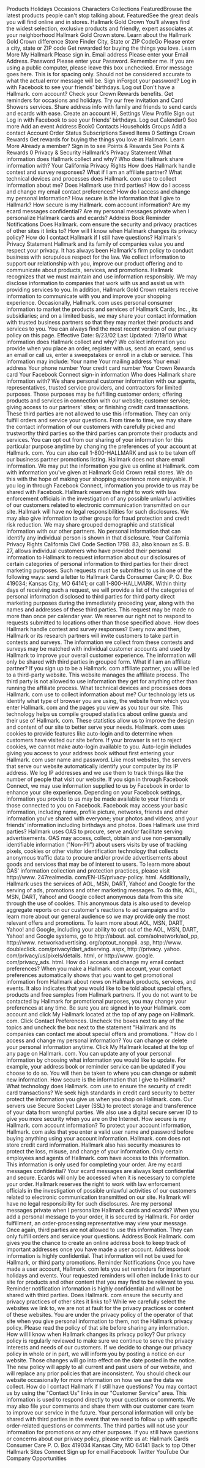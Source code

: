 Products Holidays Occasions Characters Collections FeaturedBrowse the latest products people can't stop talking about. FeaturedSee the great deals you will find online and in stores. Hallmark Gold Crown You'll always find the widest selection, exclusive products and friendly, expert associates at your neighborhood Hallmark Gold Crown store. Learn about the Hallmark Gold Crown difference Store Finder City, State or ZIP CodeGo Please enter a city, state or ZIP code Get rewarded for buying the things you love. Learn More My Hallmark Please sign in. Email address Please enter your Email Address. Password Please enter your Password. Remember me. If you are using a public computer, please leave this box unchecked. Error message goes here. This is for spacing only. Should not be considered accurate to what the actual error message will be. Sign inForgot your password? Log in with Facebook to see your friends' birthdays. Log out Don't have a Hallmark. com account? Check your Crown Rewards benefits. Get reminders for occasions and holidays. Try our free invitation and Card Showers services. Share address info with family and friends to send cards and ecards with ease. Create an account Hi, Settings View Profile Sign out Log in with Facebook to see your friends' birthdays. Log out Calendar0 See more Add an event Address Book0 Contacts Households Groups Add a contact Account Order Status Subscriptions Saved Items 0 Settings Crown Rewards Get rewards for buying the things you love at Hallmark. Learn More Already a member? Sign in to see Points & Rewards See Points & Rewards 0 Privacy & Security Hallmark's Privacy Statement What information does Hallmark collect and why? Who does Hallmark share information with? Your California Privacy Rights How does Hallmark handle contest and survey responses? What if I am an affiliate partner? What technical devices and processes does Hallmark. com use to collect information about me? Does Hallmark use third parties? How do I access and change my email contact preferences? How do I access and change my personal information? How secure is the information that I give to Hallmark? How secure is my Hallmark. com account information? Are my ecard messages confidential? Are my personal messages private when I personalize Hallmark cards and ecards? Address Book Reminder Notifications Does Hallmark. com ensure the security and privacy practices of other sites it links to? How will I know when Hallmark changes its privacy policy? How do I contact Hallmark if I still have questions? Hallmark's Privacy Statement Hallmark and its family of companies value you and respect your privacy. It has always been Hallmark's firm policy to conduct business with scrupulous respect for the law. We collect information to support our relationship with you, improve our product offering and to communicate about products, services, and promotions. Hallmark recognizes that we must maintain and use information responsibly. We may disclose information to companies that work with us and assist us with providing services to you. In addition, Hallmark Gold Crown retailers receive information to communicate with you and improve your shopping experience. Occasionally, Hallmark. com uses personal consumer information to market the products and services of Hallmark Cards, Inc. , its subsidiaries; and on a limited basis, we may share your contact information with trusted business partners so that they may market their products and services to you. You can always find the most recent version of our privacy policy on this page. Effective Date: 9/23/02 Last Updated: 7/19/10 What information does Hallmark collect and why? We collect information you provide when you place an order, register with us, send an ecard, send us an email or call us, enter a sweepstakes or enroll in a club or service. This information may include: Your name Your mailing address Your email address Your phone number Your credit card number Your Crown Rewards card Your Facebook Connect sign-in information Who does Hallmark share information with? We share personal customer information with our agents, representatives, trusted service providers, and contractors for limited purposes. Those purposes may be fulfilling customer orders; offering products and services in connection with our website; customer service; giving access to our partners' sites; or finishing credit card transactions. These third parties are not allowed to use this information. They can only fulfill orders and service your questions. From time to time, we may share the contact information of our customers with carefully picked and trustworthy third parties so the third parties can promote their products and services. You can opt out from our sharing of your information for this particular purpose anytime by changing the preferences of your account at Hallmark. com. You can also call 1-800-HALLMARK and ask to be taken off our business partner promotions listing. Hallmark does not share email information. We may put the information you give us online at Hallmark. com with information you've given at Hallmark Gold Crown retail stores. We do this with the hope of making your shopping experience more enjoyable. If you log in through Facebook Connect, information you provide to us may be shared with Facebook. Hallmark reserves the right to work with law enforcement officials in the investigation of any possible unlawful activities of our customers related to electronic communication transmitted on our site. Hallmark will have no legal responsibilities for such disclosures. We may also give information to other groups for fraud protection and credit risk reduction. We may share grouped demographic and statistical information with our other partners. No personal information that can identify any individual person is shown in that disclosure. Your California Privacy Rights California Civil Code Section 1798. 83, also known as S. B. 27, allows individual customers who have provided their personal information to Hallmark to request information about our disclosures of certain categories of personal information to third parties for their direct marketing purposes. Such requests must be submitted to us in one of the following ways: send a letter to Hallmark Cards Consumer Care; P. O. Box 419034; Kansas City, MO 64141; or call 1-800-HALLMARK. Within thirty days of receiving such a request, we will provide a list of the categories of personal information disclosed to third parties for third party direct marketing purposes during the immediately preceding year, along with the names and addresses of these third parties. This request may be made no more than once per calendar year. We reserve our right not to respond to requests submitted to locations other than those specified above. How does Hallmark handle contest and survey responses? Every now and then, Hallmark or its research partners will invite customers to take part in contests and surveys. The information we collect from these contests and surveys may be matched with individual customer accounts and used by Hallmark to improve your overall customer experience. The information will only be shared with third parties in grouped form. What if I am an affiliate partner? If you sign up to be a Hallmark. com affiliate partner, you will be led to a third-party website. This website manages the affiliate process. The third party is not allowed to use information they get for anything other than running the affiliate process. What technical devices and processes does Hallmark. com use to collect information about me? Our technology lets us identify what type of browser you are using, the website from which you enter Hallmark. com and the pages you view as you tour our site. This technology helps us compile grouped statistics about online guests and their use of Hallmark. com. These statistics allow us to improve the design and content of our site to better serve your needs. Hallmark. com uses cookies to provide features like auto-login and to determine when customers have visited our site before. If your browser is set to reject cookies, we cannot make auto-login available to you. Auto-login includes giving you access to your address book without first entering your Hallmark. com user name and password. Like most websites, the servers that serve our website automatically identify your computer by its IP address. We log IP addresses and we use them to track things like the number of people that visit our website. If you sign in through Facebook Connect, we may use information supplied to us by Facebook in order to enhance your site experience. Depending on your Facebook settings, information you provide to us may be made available to your friends or those connected to you on Facebook. Facebook may access your basic information, including name, profile picture, networks, friends and other information you've shared with everyone; your photos and videos; and your friends' information including birthdays and photos. Does Hallmark use third parties? Hallmark uses OAS to procure, serve and/or facilitate serving advertisements. OAS may access, collect, obtain and use non-personally identifiable information ("Non-PII") about users visits by use of tracking pixels, cookies or other visitor identification technology that collects anonymous traffic data to procure and/or provide advertisements about goods and services that may be of interest to users. To learn more about OAS' information collection and protection practices, please visit http://www. 247realmedia. com/EN-US/privacy-policy. html. Additionally, Hallmark uses the services of AOL, MSN, DART, Yahoo! and Google for the serving of ads, promotions and other marketing messages. To do this, AOL, MSN, DART, Yahoo! and Google collect anonymous data from this site through the use of cookies. This anonymous data is also used to develop aggregate reports on our customer's reactions to ad campaigns and to learn more about our general audience so we may provide only the most relevant offers and promotions. To learn more about AOL, MSN, DART, Yahoo! and Google, including your ability to opt out of the AOL, MSN, DART, Yahoo! and Google systems, go to http://about. aol. com/aolnetwork/aol\_pp, http://www. networkadvertising. org/optout\_nonppii. asp, http://www. doubleclick. com/privacy/dart\_adserving. aspx, http://privacy. yahoo. com/privacy/us/pixels/details. html, or http://www. google. com/privacy\_ads. html. How do I access and change my email contact preferences? When you make a Hallmark. com account, your contact preferences automatically shows that you want to get promotional information from Hallmark about news on Hallmark products, services, and events. It also indicates that you would like to be told about special offers, products and free samples from Hallmark partners. If you do not want to be contacted by Hallmark for promotional purposes, you may change your preferences at any time. Be sure you are signed in to your Hallmark. com account and click My Hallmark located at the top of any page on Hallmark. com. Click Contact Preferences. Uncheck the boxes next to any of the topics and uncheck the box next to the statement "Hallmark and its companies can contact me about special offers and promotions. " How do I access and change my personal information? You can change or delete your personal information anytime. Click My Hallmark located at the top of any page on Hallmark. com. You can update any of your personal information by choosing what information you would like to update. For example, your address book or reminder service can be updated if you choose to do so. You will then be taken to where you can change or submit new information. How secure is the information that I give to Hallmark? What technology does Hallmark. com use to ensure the security of credit card transactions? We seek high standards in credit card security to better protect the information you give us when you shop on Hallmark. com. Our servers use Secure Socket Layer (SSL) to protect storage and transference of your data from wrongful parties. We also use a digital secure server ID to give you more security when you are on the Internet. How secure is my Hallmark. com account information? To protect your account information, Hallmark. com asks that you enter a valid user name and password before buying anything using your account information. Hallmark. com does not store credit card information. Hallmark also has security measures to protect the loss, misuse, and change of your information. Only certain employees and agents of Hallmark. com have access to this information. This information is only used for completing your order. Are my ecard messages confidential? Your ecard messages are always kept confidential and secure. Ecards will only be accessed when it is necessary to complete your order. Hallmark reserves the right to work with law enforcement officials in the investigation of possible unlawful activities of our customers related to electronic communication transmitted on our site. Hallmark will have no legal responsibility for such disclosures. Are my personal messages private when I personalize Hallmark cards and ecards? When you add a personal message to your order, it is secured by Hallmark. For order fulfillment, an order-processing representative may view your message. Once again, third parties are not allowed to use this information. They can only fulfill orders and service your questions. Address Book Hallmark. com gives you the chance to create an online address book to keep track of important addresses once you have made a user account. Address book information is highly confidential. That information will not be used for Hallmark, or third party promotions. Reminder Notifications Once you have made a user account, Hallmark. com lets you set reminders for important holidays and events. Your requested reminders will often include links to our site for products and other content that you may find to be relevant to you. Reminder notification information is highly confidential and will not be shared with third parties. Does Hallmark. com ensure the security and privacy practices of other sites it links to? While we carefully select the websites we link to, we are not at fault for the privacy practices or content of these websites. You are under the privacy policy of the operator of that site when you give personal information to them, not the Hallmark privacy policy. Please read the policy of that site before sharing any information. How will I know when Hallmark changes its privacy policy? Our privacy policy is regularly reviewed to make sure we continue to serve the privacy interests and needs of our customers. If we decide to change our privacy policy in whole or in part, we will inform you by posting a notice on our website. Those changes will go into effect on the date posted in the notice. The new policy will apply to all current and past users of our website, and will replace any prior policies that are inconsistent. You should check our website occasionally for more information on how we use the data we collect. How do I contact Hallmark if I still have questions? You may contact us by using the "Contact Us" links in our "Customer Service" area. This information is used to respond directly to your questions or comments. We may also file your comments and share them with our customer care team to improve our service in the future. Your personal information will only be shared with third parties in the event that we need to follow up with specific order-related questions or comments. The third parties will not use your information for promotions or any other purposes. If you still have questions or concerns about our privacy policy, please write us at: Hallmark Cards Consumer Care P. O. Box 419034 Kansas City, MO 64141 Back to top Other Hallmark Sites Connect Sign up for email Facebook Twitter YouTube Our Company Opportunities